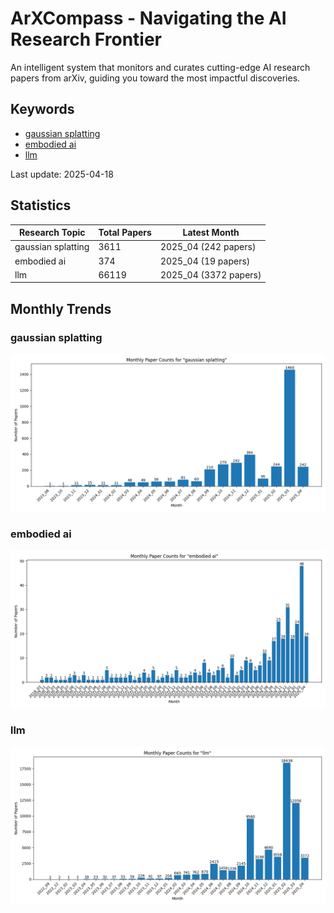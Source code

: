 # ArXCompass - Navigating the AI Research Frontier
An intelligent system that monitors and curates cutting-edge AI research papers from arXiv, guiding you toward the most impactful discoveries.

## Keywords

- [gaussian splatting](gaussian_splatting/)
- [embodied ai](embodied_ai/)
- [llm](llm/)

Last update: 2025-04-18

## Statistics

| Research Topic | Total Papers | Latest Month |
| --- | --- | --- |
| gaussian splatting | 3611 | 2025_04 (242 papers) |
| embodied ai | 374 | 2025_04 (19 papers) |
| llm | 66119 | 2025_04 (3372 papers) |

## Monthly Trends

### gaussian splatting

![Monthly Paper Counts for gaussian splatting](gaussian_splatting/monthly_stats.png)

### embodied ai

![Monthly Paper Counts for embodied ai](embodied_ai/monthly_stats.png)

### llm

![Monthly Paper Counts for llm](llm/monthly_stats.png)


